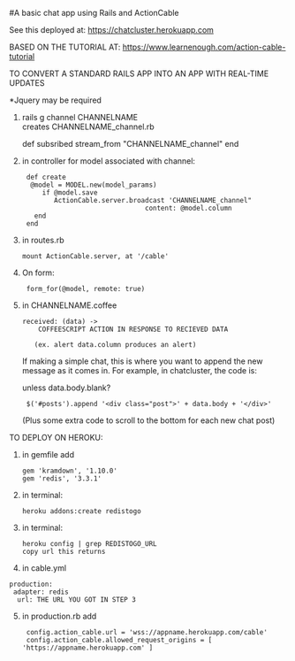 #A basic chat app using Rails and ActionCable

See this deployed at:
https://chatcluster.herokuapp.com

BASED ON THE TUTORIAL AT:
https://www.learnenough.com/action-cable-tutorial

TO CONVERT A STANDARD RAILS APP INTO AN APP WITH REAL-TIME UPDATES

*Jquery may be required

1. rails g channel CHANNELNAME<br/>
  creates CHANNELNAME_channel.rb<br/>
  
     def subsribed
      stream_from "CHANNELNAME_channel"
     end
    
2. in controller for model associated with channel:

        def create
         @model = MODEL.new(model_params)
            if @model.save
               ActionCable.server.broadcast 'CHANNELNAME_channel"
                                      content: @model.column
          end
        end

3. in routes.rb

       mount ActionCable.server, at '/cable'

4. On form:

        form_for(@model, remote: true)
    
5. in CHANNELNAME.coffee<br/>

       received: (data) ->
           COFFEESCRIPT ACTION IN RESPONSE TO RECIEVED DATA
          
          (ex. alert data.column produces an alert)
          
      If making a simple chat, this is where you want to append the new message as it comes in.
      For example, in chatcluster, the code is:
          
    unless data.body.blank? <br/>
    
        $('#posts').append '<div class="post">' + data.body + '</div>'
      
      (Plus some extra code to scroll to the bottom for each new chat post)
          
 TO DEPLOY ON HEROKU:
 
1. in gemfile add

       gem 'kramdown', '1.10.0'
       gem 'redis', '3.3.1'
       
2. in terminal:

       heroku addons:create redistogo
    
3. in terminal:

       heroku config | grep REDISTOGO_URL
       copy url this returns
    
  4. in cable.yml
  
    production:
     adapter: redis
      url: THE URL YOU GOT IN STEP 3
    
5. in production.rb add

        config.action_cable.url = 'wss://appname.herokuapp.com/cable'
        config.action_cable.allowed_request_origins = [
       'https://appname.herokuapp.com' ]
    

    
 
       
 
